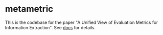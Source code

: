 # metametric
This is the codebase for the paper "A Unified View of Evaluation Metrics for Information Extraction". See [docs](./docs/) for details.
